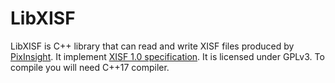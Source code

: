 LibXISF
=========

LibXISF is C++ library that can read and write XISF files produced by [PixInsight](https://pixinsight.com/).
It implement [XISF 1.0 specification](https://pixinsight.com/doc/docs/XISF-1.0-spec/XISF-1.0-spec.html).
It is licensed under GPLv3. To compile you will need C++17 compiler.
